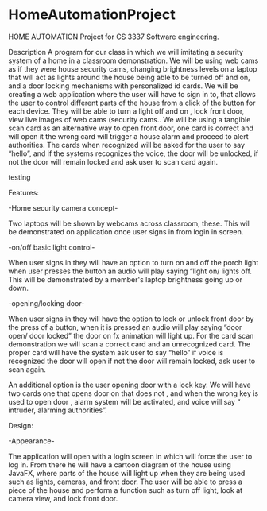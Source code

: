 # HomeAutomationProject
HOME AUTOMATION Project for CS 3337 Software engineering.

Description
A program for our class in which we will imitating a security system of a home in a classroom demonstration. We will be using web cams as if they were house security cams, changing brightness levels on a laptop that will act as lights around the house being able to be turned off and on, and a door locking mechanisms with personalized id cards. We will be creating a web application where the user will have to sign in to, that allows the user to control different parts of the house from a click of the button for each device. They will be able to turn a light off and on , lock front door, view live images of web cams (security cams.. We will be using a tangible scan card as an alternative way to open front door, one card is correct and will open it the wrong card will trigger a house alarm and proceed to alert authorities. The cards when recognized will be asked for the user to say “hello”, and if the systems recognizes the voice, the door will be unlocked, if not the door will remain locked and ask user to scan card again.


testing

Features:

-Home security camera concept-

Two laptops will be shown by webcams across classroom, these. This will be demonstrated on application once user signs in from login in screen.

-on/off basic light control-

When user signs in they will have an option to turn on and off the porch light when user presses the button an audio will play saying “light on/ lights off. This will be demonstrated by a member's laptop brightness going up or down.

-opening/locking door-

When user signs in they will have the option to lock or unlock front door by the press of a button, when it is pressed an audio will play saying “door open/ door locked” the door on fx animation will light up.  For the card scan demonstration we will scan a correct card and an unrecognized card. The proper card will have the system ask user to say “hello” if voice is recognized the door will open if not the door will remain locked, ask user to scan again.

An additional option is the user opening door with a lock key. We will have two cards one that opens door on that does not , and when the wrong key is used to open door , alarm system will be activated, and voice will say “ intruder, alarming authorities”.

Design:

-Appearance-

The application will open with a login screen in which will force the user to log in. From there he will have a cartoon diagram of the house using JavaFX, where parts of the house will light up when they are being used such as lights, cameras, and front door. The user will be able to press a piece of the house and perform a function such as turn off light, look at camera view, and lock front door.

